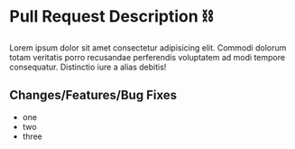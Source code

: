 # Pull Request Description ⛓️

Lorem ipsum dolor sit amet consectetur adipisicing elit. Commodi dolorum totam veritatis porro recusandae perferendis voluptatem ad modi tempore consequatur. Distinctio iure a alias debitis!

## Changes/Features/Bug Fixes


-  one
-  two
-  three
